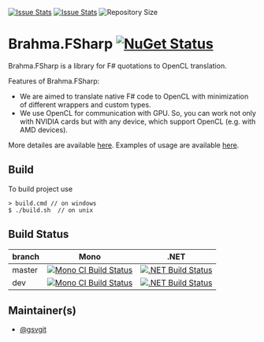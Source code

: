 [![Issue Stats](http://issuestats.com/github/YaccConstructor/Brahma.FSharp/badge/issue)](http://issuestats.com/github/YaccConstructor/Brahma.FSharp)
[![Issue Stats](http://issuestats.com/github/YaccConstructor/Brahma.FSharp/badge/pr)](http://issuestats.com/github/YaccConstructor/Brahma.FSharp)
![Repository Size](https://reposs.herokuapp.com/?path=YaccConstructor/Brahma.FSharp)

# Brahma.FSharp [![NuGet Status](http://img.shields.io/nuget/v/Brahma.FSharp.svg?style=flat)](https://www.nuget.org/packages/Brahma.FSharp/)

Brahma.FSharp is a library for F# quotations to OpenCL translation.

Features of Brahma.FSharp:
* We are aimed to translate native F# code to OpenCL with minimization of different wrappers and custom types.
* We use OpenCL for communication with GPU. So, you can work not only with NVIDIA cards but with any device, which support OpenCL (e.g. with AMD devices).

More detailes are available [here](https://yaccconstructor.github.io/Brahma.FSharp/).
Examples of usage are available [here](https://github.com/YaccConstructor/Brahma.FSharp.Examples).

## Build

To build project use

    > build.cmd // on windows    
    $ ./build.sh  // on unix


## Build Status

| branch | Mono | .NET |
|---------------|---------------------------------------------------------------------------------------------------------------------------------------------------------------|---------------------------------------------------------------------------------------------------------------------------------------------------------|
| master | [![Mono CI Build Status](https://img.shields.io/travis/YaccConstructor/Brahma.FSharp/master.svg)](https://travis-ci.org/YaccConstructor/Brahma.FSharp) | [![.NET Build Status](https://img.shields.io/appveyor/ci/gsvgit/brahma-fsharp/master.svg)](https://ci.appveyor.com/project/gsvgit/brahma-fsharp) |
| dev | [![Mono CI Build Status](https://img.shields.io/travis/YaccConstructor/Brahma.FSharp/dev.svg)](https://travis-ci.org/YaccConstructor/Brahma.FSharp) | [![.NET Build Status](https://img.shields.io/appveyor/ci/gsvgit/brahma-fsharp/dev.svg)](https://ci.appveyor.com/project/gsvgit/brahma-fsharp) |

## Maintainer(s)

- [@gsvgit](https://github.com/gsvgit)
